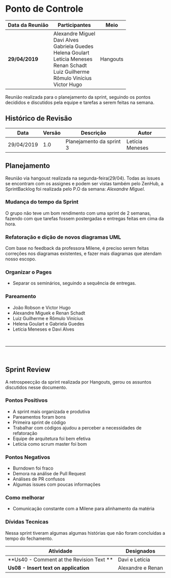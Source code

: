 # Ponto de Controle

| Data da Reunião | Participantes | Meio |
| --- | --- | --- |
| **29/04/2019** | Alexandre Miguel <br> Davi Alves <br> Gabriela Guedes <br> Helena Goulart <br> Letícia Meneses <br> Renan Schadt <br> Luiz Guilherme <br> Rômulo Vinícius <br> Victor Hugo | Hangouts |

  Reunião realizada para o planejamento da sprint, seguindo os pontos decididos e discutidos pela equipe e tarefas a serem feitas na semana.

## Histórico de Revisão

  | Data | Versão | Descrição | Autor |
  |---|---|---|---|
  | 29/04/2019 | 1.0 | Planejamento da sprint 3 | Letícia Meneses |

## Planejamento
Reunião via hangoust realizada na segunda-feira(29/04). Todas as issues se encontram com os assignes e podem ser vistas também pelo ZenHub, a SprintBacklog foi realizada pelo P.O da semana: *Alexandre Miguel*.

### Mudança do tempo da Sprint
O grupo não teve um bom rendimento com uma sprint de 2 semanas, fazendo com que tarefas fossem postergadas e entregas feitas em cima da hora.

### Refatoração e dição de novos diagramas UML
Com base no feedback da professora Milene, é preciso serem feitas correções nos diagramas existentes, e fazer mais diagramas que atendam nosso escopo.

### Organizar o Pages
- Separar os seminários, seguindo a sequência de entregas.


### Pareamento

  * João Robson e Victor Hugo
  * Alexandre Miguek e Renan Schadt
  * Luiz Guilherme e Rômulo Vinícius
  * Helena Goulart e Gabriela Guedes
  * Letícia Meneses e Davi Alves


<br>


---------------------------------------------


<br>

## Sprint Review

A retrospeecção da sprint realizada por Hangouts, gerou os assuntos discutidos nesse documento.

### Pontos Positivos

- A sprint mais organizada e produtiva
- Pareamentos foram bons
- Primeira sprint de código
- Trabalhar com códigos ajudou a perceber a necessidades de refatoração
- Equipe de arquitetura foi bem efetiva
- Letícia como scrum master foi bom

### Pontos Negativos

- Burndown foi fraco
- Demora na análise de Pull Request
- Análises de PR confusos
- Algumas issues com poucas informações

### Como melhorar
- Comunicação constante com a Milene para alinhamento da matéria


### Dívidas Tecnicas
Nessa sprint tiveram algumas algumas histórias que não foram concluídas a tempo do fechamento.

| Atividade | Designados  |
| --- | --- |
| **Us40 - Comment at the Revision Text ** | Davi e Letícia |
| **Us08 - Insert text on application** | Alexandre e Renan |
